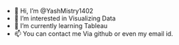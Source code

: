 - 👋 Hi, I’m @YashMistry1402
- 👀 I’m interested in Visualizing Data 
- 🌱 I’m currently learning Tableau
- 📫 You can contact me Via github or even my email id.

<!---
YashMistry1402/YashMistry1402 is a ✨ special ✨ repository because its `README.md` (this file) appears on your GitHub profile.
You can click the Preview link to take a look at your changes.
--->
